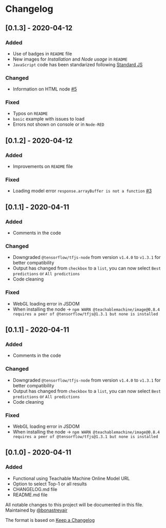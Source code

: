 # Changelog
## [0.1.3] - 2020-04-12
### Added
 * Use of badges in `README` file
 * New images for _Installation_ and _Node usage_ in `README`
 * `JavaScript` code has been standarized following [Standard JS](https://standardjs.com/index.html)

### Changed
 * Information on HTML node [#5](https://github.com/bonastreyair/node-red-contrib-teachable-machine/issues/5)

### Fixed
 * Typos on `README`
 * `basic` example with issues to load
 * Errors not shown on console or in `Node-RED`

## [0.1.2] - 2020-04-12
### Added
 * Improvements on `README` file

### Fixed
 * Loading model error `response.arrayBuffer is not a function` [#3](https://github.com/bonastreyair/node-red-contrib-teachable-machine/issues/3)

## [0.1.1] - 2020-04-11
### Added
 * Comments in the code

### Changed
 * Downgraded `@tensorflow/tfjs-node` from version `v1.4.0` to `v1.3.1` for better compatibility
 * Output has changed from `checkbox` to a `list`, you can now select `Best predictions` or `All predictions`
 * Code cleaning

### Fixed
 * WebGL loading error in JSDOM
 * When installing the node -> `npm WARN @teachablemachine/image@0.8.4 requires a peer of @tensorflow/tfjs@1.3.1 but none is installed`


## [0.1.1] - 2020-04-11
### Added
 * Comments in the code

### Changed
 * Downgraded `@tensorflow/tfjs-node` from version `v1.4.0` to `v1.3.1` for better compatibility
 * Output has changed from `checkbox` to a `list`, you can now select `Best predictions` or `All predictions`
 * Code cleaning

### Fixed
 * WebGL loading error in JSDOM
 * When installing the node -> `npm WARN @teachablemachine/image@0.8.4 requires a peer of @tensorflow/tfjs@1.3.1 but none is installed`


## [0.1.0] - 2020-04-11
### Added
 * Functional using Teachable Machine Online Model URL
 * Option to select Top-1 or all results
 * CHANGELOG.md file
 * README.md file


All notable changes to this project will be documented in this file.
Maintained by [@bonastreyair](https://github.com/bonastreyair)

The format is based on [Keep a Changelog](https://keepachangelog.com/en/1.0.0/)